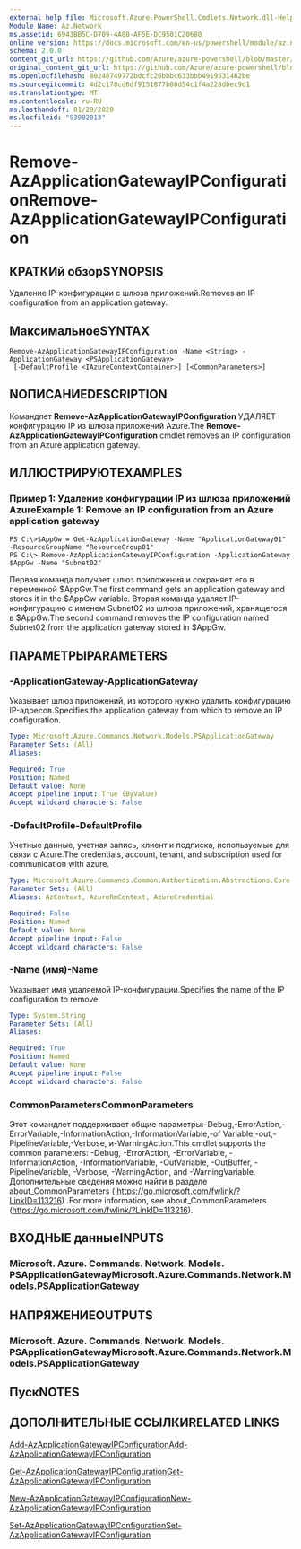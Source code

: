 ```yaml
---
external help file: Microsoft.Azure.PowerShell.Cmdlets.Network.dll-Help.xml
Module Name: Az.Network
ms.assetid: 6943BB5C-D709-4A80-AF5E-DC9501C20680
online version: https://docs.microsoft.com/en-us/powershell/module/az.network/remove-azapplicationgatewayipconfiguration
schema: 2.0.0
content_git_url: https://github.com/Azure/azure-powershell/blob/master/src/Network/Network/help/Remove-AzApplicationGatewayIPConfiguration.md
original_content_git_url: https://github.com/Azure/azure-powershell/blob/master/src/Network/Network/help/Remove-AzApplicationGatewayIPConfiguration.md
ms.openlocfilehash: 80248749772bdcfc26bbbc633bbb4919531462be
ms.sourcegitcommit: 4d2c178cd6df9151877b08d54c1f4a228dbec9d1
ms.translationtype: MT
ms.contentlocale: ru-RU
ms.lasthandoff: 01/29/2020
ms.locfileid: "93902013"
---
```

# <span data-ttu-id="af4f8-101">Remove-AzApplicationGatewayIPConfiguration</span><span class="sxs-lookup"><span data-stu-id="af4f8-101">Remove-AzApplicationGatewayIPConfiguration</span></span>

## <span data-ttu-id="af4f8-102">КРАТКИй обзор</span><span class="sxs-lookup"><span data-stu-id="af4f8-102">SYNOPSIS</span></span>
<span data-ttu-id="af4f8-103">Удаление IP-конфигурации с шлюза приложений.</span><span class="sxs-lookup"><span data-stu-id="af4f8-103">Removes an IP configuration from an application gateway.</span></span>

## <span data-ttu-id="af4f8-104">Максимальное</span><span class="sxs-lookup"><span data-stu-id="af4f8-104">SYNTAX</span></span>

```
Remove-AzApplicationGatewayIPConfiguration -Name <String> -ApplicationGateway <PSApplicationGateway>
 [-DefaultProfile <IAzureContextContainer>] [<CommonParameters>]
```

## <span data-ttu-id="af4f8-105">NОПИСАНИЕ</span><span class="sxs-lookup"><span data-stu-id="af4f8-105">DESCRIPTION</span></span>
<span data-ttu-id="af4f8-106">Командлет **Remove-AzApplicationGatewayIPConfiguration** УДАЛЯЕТ конфигурацию IP из шлюза приложений Azure.</span><span class="sxs-lookup"><span data-stu-id="af4f8-106">The **Remove-AzApplicationGatewayIPConfiguration** cmdlet removes an IP configuration from an Azure application gateway.</span></span>

## <span data-ttu-id="af4f8-107">ИЛЛЮСТРИРУЮТ</span><span class="sxs-lookup"><span data-stu-id="af4f8-107">EXAMPLES</span></span>

### <span data-ttu-id="af4f8-108">Пример 1: Удаление конфигурации IP из шлюза приложений Azure</span><span class="sxs-lookup"><span data-stu-id="af4f8-108">Example 1: Remove an IP configuration from an Azure application gateway</span></span>
```
PS C:\>$AppGw = Get-AzApplicationGateway -Name "ApplicationGateway01" -ResourceGroupName "ResourceGroup01"
PS C:\> Remove-AzApplicationGatewayIPConfiguration -ApplicationGateway $AppGw -Name "Subnet02"
```

<span data-ttu-id="af4f8-109">Первая команда получает шлюз приложения и сохраняет его в переменной $AppGw.</span><span class="sxs-lookup"><span data-stu-id="af4f8-109">The first command gets an application gateway and stores it in the $AppGw variable.</span></span>
<span data-ttu-id="af4f8-110">Вторая команда удаляет IP-конфигурацию с именем Subnet02 из шлюза приложений, хранящегося в $AppGw.</span><span class="sxs-lookup"><span data-stu-id="af4f8-110">The second command removes the IP configuration named Subnet02 from the application gateway stored in $AppGw.</span></span>

## <span data-ttu-id="af4f8-111">ПАРАМЕТРЫ</span><span class="sxs-lookup"><span data-stu-id="af4f8-111">PARAMETERS</span></span>

### <span data-ttu-id="af4f8-112">-ApplicationGateway</span><span class="sxs-lookup"><span data-stu-id="af4f8-112">-ApplicationGateway</span></span>
<span data-ttu-id="af4f8-113">Указывает шлюз приложений, из которого нужно удалить конфигурацию IP-адресов.</span><span class="sxs-lookup"><span data-stu-id="af4f8-113">Specifies the application gateway from which to remove an IP configuration.</span></span>

```yaml
Type: Microsoft.Azure.Commands.Network.Models.PSApplicationGateway
Parameter Sets: (All)
Aliases:

Required: True
Position: Named
Default value: None
Accept pipeline input: True (ByValue)
Accept wildcard characters: False
```

### <span data-ttu-id="af4f8-114">-DefaultProfile</span><span class="sxs-lookup"><span data-stu-id="af4f8-114">-DefaultProfile</span></span>
<span data-ttu-id="af4f8-115">Учетные данные, учетная запись, клиент и подписка, используемые для связи с Azure.</span><span class="sxs-lookup"><span data-stu-id="af4f8-115">The credentials, account, tenant, and subscription used for communication with azure.</span></span>

```yaml
Type: Microsoft.Azure.Commands.Common.Authentication.Abstractions.Core.IAzureContextContainer
Parameter Sets: (All)
Aliases: AzContext, AzureRmContext, AzureCredential

Required: False
Position: Named
Default value: None
Accept pipeline input: False
Accept wildcard characters: False
```

### <span data-ttu-id="af4f8-116">-Name (имя)</span><span class="sxs-lookup"><span data-stu-id="af4f8-116">-Name</span></span>
<span data-ttu-id="af4f8-117">Указывает имя удаляемой IP-конфигурации.</span><span class="sxs-lookup"><span data-stu-id="af4f8-117">Specifies the name of the IP configuration to remove.</span></span>

```yaml
Type: System.String
Parameter Sets: (All)
Aliases:

Required: True
Position: Named
Default value: None
Accept pipeline input: False
Accept wildcard characters: False
```

### <span data-ttu-id="af4f8-118">CommonParameters</span><span class="sxs-lookup"><span data-stu-id="af4f8-118">CommonParameters</span></span>
<span data-ttu-id="af4f8-119">Этот командлет поддерживает общие параметры:-Debug,-ErrorAction,-ErrorVariable,-InformationAction,-InformationVariable,-of Variable,-out,-PipelineVariable,-Verbose, и-WarningAction.</span><span class="sxs-lookup"><span data-stu-id="af4f8-119">This cmdlet supports the common parameters: -Debug, -ErrorAction, -ErrorVariable, -InformationAction, -InformationVariable, -OutVariable, -OutBuffer, -PipelineVariable, -Verbose, -WarningAction, and -WarningVariable.</span></span> <span data-ttu-id="af4f8-120">Дополнительные сведения можно найти в разделе about_CommonParameters ( https://go.microsoft.com/fwlink/?LinkID=113216) .</span><span class="sxs-lookup"><span data-stu-id="af4f8-120">For more information, see about_CommonParameters (https://go.microsoft.com/fwlink/?LinkID=113216).</span></span>

## <span data-ttu-id="af4f8-121">ВХОДНЫЕ данные</span><span class="sxs-lookup"><span data-stu-id="af4f8-121">INPUTS</span></span>

### <span data-ttu-id="af4f8-122">Microsoft. Azure. Commands. Network. Models. PSApplicationGateway</span><span class="sxs-lookup"><span data-stu-id="af4f8-122">Microsoft.Azure.Commands.Network.Models.PSApplicationGateway</span></span>

## <span data-ttu-id="af4f8-123">НАПРЯЖЕНИЕ</span><span class="sxs-lookup"><span data-stu-id="af4f8-123">OUTPUTS</span></span>

### <span data-ttu-id="af4f8-124">Microsoft. Azure. Commands. Network. Models. PSApplicationGateway</span><span class="sxs-lookup"><span data-stu-id="af4f8-124">Microsoft.Azure.Commands.Network.Models.PSApplicationGateway</span></span>

## <span data-ttu-id="af4f8-125">Пуск</span><span class="sxs-lookup"><span data-stu-id="af4f8-125">NOTES</span></span>

## <span data-ttu-id="af4f8-126">ДОПОЛНИТЕЛЬНЫЕ ССЫЛКИ</span><span class="sxs-lookup"><span data-stu-id="af4f8-126">RELATED LINKS</span></span>

[<span data-ttu-id="af4f8-127">Add-AzApplicationGatewayIPConfiguration</span><span class="sxs-lookup"><span data-stu-id="af4f8-127">Add-AzApplicationGatewayIPConfiguration</span></span>](./Add-AzApplicationGatewayIPConfiguration.md)

[<span data-ttu-id="af4f8-128">Get-AzApplicationGatewayIPConfiguration</span><span class="sxs-lookup"><span data-stu-id="af4f8-128">Get-AzApplicationGatewayIPConfiguration</span></span>](./Get-AzApplicationGatewayIPConfiguration.md)

[<span data-ttu-id="af4f8-129">New-AzApplicationGatewayIPConfiguration</span><span class="sxs-lookup"><span data-stu-id="af4f8-129">New-AzApplicationGatewayIPConfiguration</span></span>](./New-AzApplicationGatewayIPConfiguration.md)

[<span data-ttu-id="af4f8-130">Set-AzApplicationGatewayIPConfiguration</span><span class="sxs-lookup"><span data-stu-id="af4f8-130">Set-AzApplicationGatewayIPConfiguration</span></span>](./Set-AzApplicationGatewayIPConfiguration.md)


